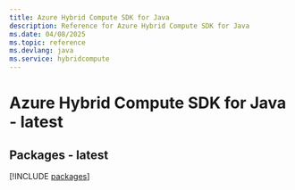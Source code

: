 ```yaml
---
title: Azure Hybrid Compute SDK for Java
description: Reference for Azure Hybrid Compute SDK for Java
ms.date: 04/08/2025
ms.topic: reference
ms.devlang: java
ms.service: hybridcompute
---
```

# Azure Hybrid Compute SDK for Java - latest
## Packages - latest
[!INCLUDE [packages](hybrid-compute-index.md)]